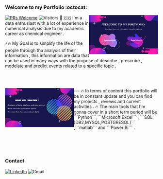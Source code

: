 ### Welcome to my Portfolio  :octocat:
[![PRs Welcome](https://img.shields.io/badge/PRs-welcome-971901.svg?style=flat&logo=github)](https://github.com/ABENGDATA)
<img alt="Visitors" src="https://komarev.com/ghpvc/?username=ABENGDATA&style=flat&labelColor=blue&logo=github&label=PROFILE+VIEWS&color=971901"/>
<img align="right" width="45%" src="welcome.jpg">
🏅 🇨🇴 I'm a data enthusiast with a lot of experience in numerical analysis due to my academic career as chemical engineer .

⚡🔥 My Goal is to simplify the life of the people  through tha analysis of their information , this information are 
 data that can be used in many ways with the purpose of describe , prescribe , modelate and predict events related to a specific topic .


<br />
<br />
<br />
---
<img align="left" width="45%" src="welcome2.jpg">
🔥 In terms of content this portfolio will be in constant update and you can find my projects , reviews and current activities .
🔥 The main tools that I'm gonna cover in a short term period will be ```Python```,```Microsoft Excel``` , ```SQL [DB2,MYSQL,POSTGRESQL]``` ,```matlab``` and ```Power Bi``` . 

<br />
<br />
<br />
<br />
<br />

### Contact 
[![LinkedIn](https://img.shields.io/badge/linkedin-%230077B5.svg?style=for-the-badge&logo=linkedin&logoColor=white)](https://www.linkedin.com/in/chemjs/)
![Gmail](https://img.shields.io/badge/juansw250@gmail.com-D14836?style=for-the-badge&logo=gmail&logoColor=white)
